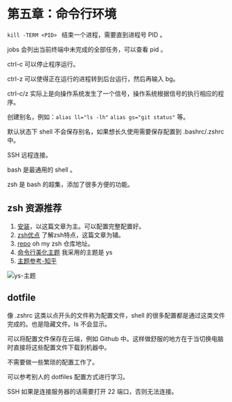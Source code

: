 # 第五章：命令行环境

`kill -TERM <PID> ` 结束一个进程，需要直到进程号 PID 。

jobs 会列出当前终端中未完成的全部任务，可以查看 pid 。

ctrl-c 可以停止程序运行。

ctrl-z 可以使得正在运行的进程转到后台运行，然后再输入 bg。

ctrl-c/z 实际上是向操作系统发生了一个信号，操作系统根据信号的执行相应的程序。


创建别名，例如：`alias ll="ls -lh"` `alias gs="git status"` 等。

默认状态下 shell 不会保存别名，如果想长久使用需要保存配置到 .bashrc/.zshrc 中。

SSH 远程连接。

bash 是最通用的 shell 。

zsh 是 bash 的超集，添加了很多方便的功能。

## zsh 资源推荐

1. [安装](https://www.cnblogs.com/dhcn/p/11666845.html)，以这篇文章为主。可以配置完整配置好。
2. [zsh优点](https://blog.csdn.net/rapheler/article/details/51505003) 了解zsh特点，这篇文章为辅。
3. [repo](https://github.com/ohmyzsh/ohmyzsh) oh my zsh 仓库地址。 
4. [命令行美化主题](https://github.com/ohmyzsh/ohmyzsh/wiki/themes) 我采用的主题是 ys
5. [主题参考-知乎](https://www.zhihu.com/question/33277508)

![ys-主题](https://cdn.jsdelivr.net/gh/weijiew/pic@master/images/20200825191554.png)

## dotfile

像 .zshrc 这类以点开头的文件称为配置文件，shell 的很多配置都是通过这类文件完成的。也是隐藏文件。ls 不会显示。

可以将配置文件保存在云端，例如 Github 中。这样做舒服的地方在于当切换电脑时直接将这些配置文件下载到机器中。

不需要做一些繁琐的配置工作了。

可以参考别人的 dotfiles 配置方式进行学习。

SSH 如果是连接服务器的话需要打开 22 端口，否则无法连接。